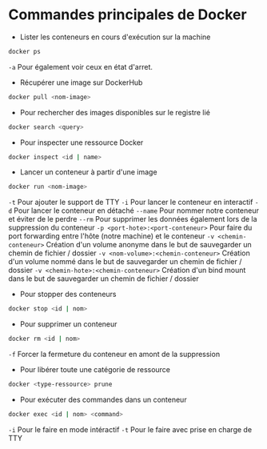 # Commandes principales de Docker

* Lister les conteneurs en cours d'exécution sur la machine 

```bash
docker ps
```

`-a` Pour également voir ceux en état d'arret.

* Récupérer une image sur DockerHub 

```bash
docker pull <nom-image>
```

* Pour rechercher des images disponibles sur le registre lié 

```bash
docker search <query>
```

* Pour inspecter une ressource Docker

```bash
docker inspect <id | name>
```

* Lancer un conteneur à partir d'une image 

```bash
docker run <nom-image>
```

`-t` Pour ajouter le support de TTY
`-i` Pour lancer le conteneur en interactif 
`-d` Pour lancer le conteneur en détaché
`--name` Pour nommer notre conteneur et éviter de le perdre 
`--rm` Pour supprimer les données également lors de la suppression du conteneur
`-p <port-hote>:<port-conteneur>` Pour faire du port forwarding entre l'hôte (notre machine) et le conteneur
`-v <chemin-conteneur>` Création d'un volume anonyme dans le but de sauvegarder un chemin de fichier / dossier
`-v <nom-volume>:<chemin-conteneur>` Création d'un volume nommé  dans le but de sauvegarder un chemin de fichier / dossier
`-v <chemin-hote>:<chemin-conteneur>` Création d'un bind mount dans le but de sauvegarder un chemin de fichier / dossier

* Pour stopper des conteneurs

```bash
docker stop <id | nom>
```

* Pour supprimer un conteneur 

```bash
docker rm <id | nom>
```

`-f` Forcer la fermeture du conteneur en amont de la suppression

* Pour libérer toute une catégorie de ressource

```bash
docker <type-ressource> prune
```

* Pour exécuter des commandes dans un conteneur

```bash
docker exec <id | nom> <command>
```

`-i` Pour le faire en mode intéractif
`-t` Pour le faire avec prise en charge de TTY
